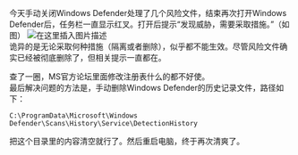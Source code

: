 今天手动关闭Windows Defender处理了几个风险文件，结束再次打开Windows Defender后，任务栏一直显示红叉。打开后提示“发现威胁，需要采取措施。”（如图） 
![在这里插入图片描述](https://img-blog.csdnimg.cn/bd11183cab2a4455bfdb1c7f71e01de2.png#pic_center)  
诡异的是无论采取何种措施（隔离或者删除），似乎都不能生效。尽管风险文件确实已经被彻底删除了，但相关提示一直都在。

查了一圈，MS官方论坛里面修改注册表什么的都不好使。  
最后解决问题的方法是，手动删除Windows Defender的历史记录文件，路径如下：

```
C:\ProgramData\Microsoft\Windows Defender\Scans\History\Service\DetectionHistory
```

把这个目录里的内容清空就行了。然后重启电脑，终于再次清爽了。